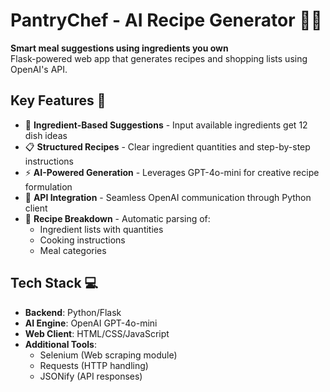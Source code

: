 # PantryChef - AI Recipe Generator 🧑🍳

**Smart meal suggestions using ingredients you own**  
Flask-powered web app that generates recipes and shopping lists using OpenAI's API.

## Key Features 🚩
- 🎯 **Ingredient-Based Suggestions** - Input available ingredients get 12 dish ideas
- 📋 **Structured Recipes** - Clear ingredient quantities and step-by-step instructions
- ⚡ **AI-Powered Generation** - Leverages GPT-4o-mini for creative recipe formulation
- 🔗 **API Integration** - Seamless OpenAI communication through Python client
- 🍳 **Recipe Breakdown** - Automatic parsing of:
  - Ingredient lists with quantities
  - Cooking instructions
  - Meal categories

## Tech Stack 💻
- **Backend**: Python/Flask
- **AI Engine**: OpenAI GPT-4o-mini
- **Web Client**: HTML/CSS/JavaScript
- **Additional Tools**:
  - Selenium (Web scraping module)    
  - Requests (HTTP handling)
  - JSONify (API responses)
